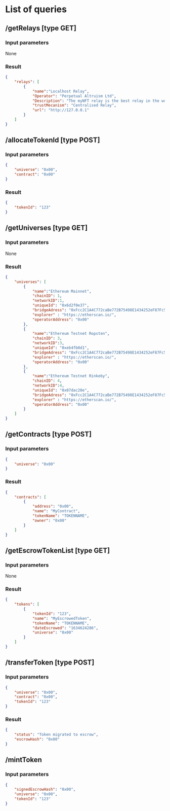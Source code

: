 # List of queries

## /getRelays [type GET]

### Input parameters

None

### Result

```json
{
	"relays": [
        {
			"name":"Localhost Relay",
            "Operator": "Perpetual Altruism Ltd",
            "Description": "The myNFT relay is the best relay in the world. You can trust us with your life and also some of your NFTs ",
            "trustMecanism": "Centralised Relay",
			"url": "http://127.0.0.1"
        }
    ]
}
```

## /allocateTokenId [type POST]

### Input parameters

```json
{
    "universe": "0x00",
    "contract": "0x00"
}
```

### Result

```json
{
    "tokenId": "123"
}
```

## /getUniverses [type GET]

### Input parameters

None

### Result

```json
{
    "universes": [
		{
			"name":"Ethereum Mainnet",
			"chainID": 1,
			"networkID":1,
			"uniqueId": "0x6d2f0e37",
			"bridgeAdress": "0xFcc2C1A4C772caBe772B75498E1434252eF87Fc5",
			"explorer" : "https://etherscan.io/",
            "operatorAddress": "0x00"
		},
		{
			"name":"Ethereum Testnet Ropsten",
			"chainID": 3,
			"networkID":3,
			"uniqueId": "0xeb4fb0d1",
			"bridgeAdress": "0xFcc2C1A4C772caBe772B75498E1434252eF87Fc5",
			"explorer" : "https://etherscan.io/",
            "operatorAddress": "0x00"
		},
		{
			"name":"Ethereum Testnet Rinkeby",
			"chainID": 4,
			"networkID":4,
			"uniqueId": "0x07dac20e",
			"bridgeAdress": "0xFcc2C1A4C772caBe772B75498E1434252eF87Fc5",
			"explorer" : "https://etherscan.io/",
            "operatorAddress": "0x00"
		}
    ]
}
```

## /getContracts [type POST]

### Input parameters

```json
{
    "universe": "0x00"
}
```

### Result

```json
{
    "contracts": [
        {
            "address": "0x00",
            "name": "MyContract",
            "tokenName": "TOKENNAME",
            "owner": "0x00"
        }
    ]
}
```


## /getEscrowTokenList [type GET]

### Input parameters

None

### Result

```json
{
    "tokens": [
        {
            "tokenId": "123",
            "name": "MyEscrowedToken",
            "tokenName": "TOKENNAME",
            "dateEscrowed": "1634624286",
            "universe": "0x00"
        }
    ]
}
```

## /transferToken [type POST]

### Input parameters

```json
{
    "universe": "0x00",
    "contract": "0x00",
    "tokenId": "123"
}
```

### Result

```json
{
    "status": "Token migrated to escrow",
    "escrowHash": "0x00"
}
```

## /mintToken

### Input parameters

```json
{
    "signedEscrowHash": "0x00",
    "universe": "0x00",
    "tokenId": "123"
}
```